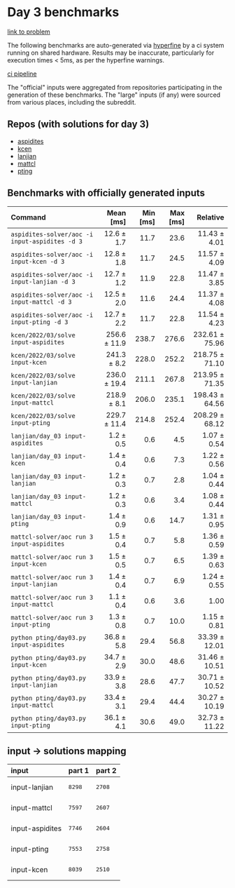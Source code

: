 # Day 3 benchmarks

[link to problem](http://adventofcode.com/2022/day/3)

The following benchmarks are auto-generated via [hyperfine](https://github.com/sharkdp/hyperfine) by a ci system running on shared hardware. Results may be inaccurate, particularly for execution times < 5ms, as per the hyperfine warnings.

[ci pipeline](http://ci.papercode.net:8080/teams/aoc2022/pipelines/aoc-compare-2022)

The "official" inputs were aggregated from repositories participating in the generation of these benchmarks. The "large" inputs (if any) were sourced from various places, including the subreddit.

## Repos (with solutions for day 3)


- [aspidites](https://github.com/aspidites/aoc2022)
- [kcen](https://github.com/kcen/AdventOfCode)
- [lanjian](https://github.com/LanJian/aoc-2022)
- [mattcl](https://github.com/mattcl/aoc2022)
- [pting](https://github.com/pting/aoc2022)

## Benchmarks with officially generated inputs
| Command | Mean [ms] | Min [ms] | Max [ms] | Relative |
|:---|---:|---:|---:|---:|
| `aspidites-solver/aoc -i input-aspidites -d 3` | 12.6 ± 1.7 | 11.7 | 23.6 | 11.43 ± 4.01 |
| `aspidites-solver/aoc -i input-kcen -d 3` | 12.8 ± 1.8 | 11.7 | 24.5 | 11.57 ± 4.09 |
| `aspidites-solver/aoc -i input-lanjian -d 3` | 12.7 ± 1.2 | 11.9 | 22.8 | 11.47 ± 3.85 |
| `aspidites-solver/aoc -i input-mattcl -d 3` | 12.5 ± 2.0 | 11.6 | 24.4 | 11.37 ± 4.08 |
| `aspidites-solver/aoc -i input-pting -d 3` | 12.7 ± 2.2 | 11.7 | 22.8 | 11.54 ± 4.23 |
| `kcen/2022/03/solve input-aspidites` | 256.6 ± 11.9 | 238.7 | 276.6 | 232.61 ± 75.96 |
| `kcen/2022/03/solve input-kcen` | 241.3 ± 8.2 | 228.0 | 252.2 | 218.75 ± 71.10 |
| `kcen/2022/03/solve input-lanjian` | 236.0 ± 19.4 | 211.1 | 267.8 | 213.95 ± 71.35 |
| `kcen/2022/03/solve input-mattcl` | 218.9 ± 8.1 | 206.0 | 235.1 | 198.43 ± 64.56 |
| `kcen/2022/03/solve input-pting` | 229.7 ± 11.4 | 214.8 | 252.4 | 208.29 ± 68.12 |
| `lanjian/day_03 input-aspidites` | 1.2 ± 0.5 | 0.6 | 4.5 | 1.07 ± 0.54 |
| `lanjian/day_03 input-kcen` | 1.4 ± 0.4 | 0.6 | 7.3 | 1.22 ± 0.56 |
| `lanjian/day_03 input-lanjian` | 1.2 ± 0.3 | 0.7 | 2.8 | 1.04 ± 0.44 |
| `lanjian/day_03 input-mattcl` | 1.2 ± 0.3 | 0.6 | 3.4 | 1.08 ± 0.44 |
| `lanjian/day_03 input-pting` | 1.4 ± 0.9 | 0.6 | 14.7 | 1.31 ± 0.95 |
| `mattcl-solver/aoc run 3 input-aspidites` | 1.5 ± 0.4 | 0.7 | 5.8 | 1.36 ± 0.59 |
| `mattcl-solver/aoc run 3 input-kcen` | 1.5 ± 0.5 | 0.7 | 6.5 | 1.39 ± 0.63 |
| `mattcl-solver/aoc run 3 input-lanjian` | 1.4 ± 0.4 | 0.7 | 6.9 | 1.24 ± 0.55 |
| `mattcl-solver/aoc run 3 input-mattcl` | 1.1 ± 0.4 | 0.6 | 3.6 | 1.00 |
| `mattcl-solver/aoc run 3 input-pting` | 1.3 ± 0.8 | 0.7 | 10.0 | 1.15 ± 0.81 |
| `python pting/day03.py input-aspidites` | 36.8 ± 5.8 | 29.4 | 56.8 | 33.39 ± 12.01 |
| `python pting/day03.py input-kcen` | 34.7 ± 2.9 | 30.0 | 48.6 | 31.46 ± 10.51 |
| `python pting/day03.py input-lanjian` | 33.9 ± 3.8 | 28.6 | 47.7 | 30.71 ± 10.52 |
| `python pting/day03.py input-mattcl` | 33.4 ± 3.1 | 29.4 | 44.4 | 30.27 ± 10.19 |
| `python pting/day03.py input-pting` | 36.1 ± 4.1 | 30.6 | 49.0 | 32.73 ± 11.22 |

## input -> solutions mapping
|input|part 1|part 2|
|:---|:---|:---|
|input-lanjian|<pre>8298</pre>|<pre>2708</pre>|
|input-mattcl|<pre>7597</pre>|<pre>2607</pre>|
|input-aspidites|<pre>7746</pre>|<pre>2604</pre>|
|input-pting|<pre>7553</pre>|<pre>2758</pre>|
|input-kcen|<pre>8039</pre>|<pre>2510</pre>|
